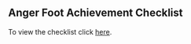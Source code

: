 ## Anger Foot Achievement Checklist

To view the checklist click [here](https://scuffed-jar.github.io/anger-foot-achievement-checklist/).
